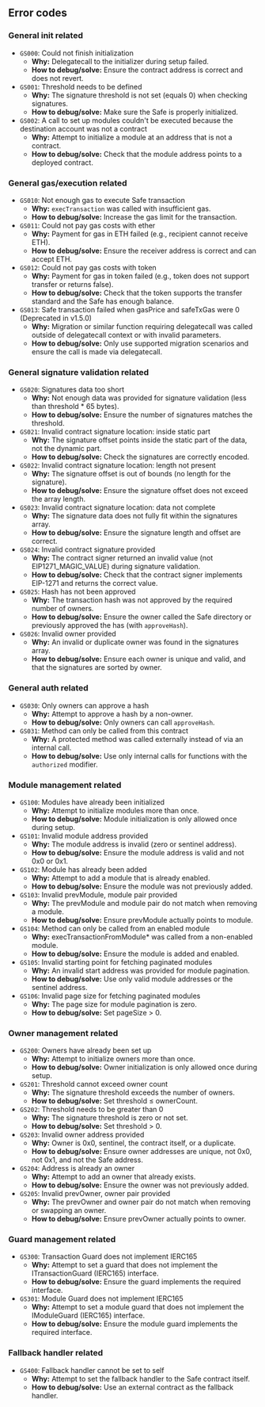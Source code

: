 ## Error codes

### General init related
- `GS000`: Could not finish initialization
  - **Why:** Delegatecall to the initializer during setup failed.
  - **How to debug/solve:** Ensure the contract address is correct and does not revert.
- `GS001`: Threshold needs to be defined
  - **Why:** The signature threshold is not set (equals 0) when checking signatures.
  - **How to debug/solve:** Make sure the Safe is properly initialized.
- `GS002`: A call to set up modules couldn't be executed because the destination account was not a contract
  - **Why:** Attempt to initialize a module at an address that is not a contract.
  - **How to debug/solve:** Check that the module address points to a deployed contract.

### General gas/execution related
- `GS010`: Not enough gas to execute Safe transaction
  - **Why:** `execTransaction` was called with insufficient gas.
  - **How to debug/solve:** Increase the gas limit for the transaction.
- `GS011`: Could not pay gas costs with ether
  - **Why:** Payment for gas in ETH failed (e.g., recipient cannot receive ETH).
  - **How to debug/solve:** Ensure the receiver address is correct and can accept ETH.
- `GS012`: Could not pay gas costs with token
  - **Why:** Payment for gas in token failed (e.g., token does not support transfer or returns false).
  - **How to debug/solve:** Check that the token supports the transfer standard and the Safe has enough balance.
- `GS013`: Safe transaction failed when gasPrice and safeTxGas were 0 (Deprecated in v1.5.0)
  - **Why:** Migration or similar function requiring delegatecall was called outside of delegatecall context or with invalid parameters.
  - **How to debug/solve:** Only use supported migration scenarios and ensure the call is made via delegatecall.

### General signature validation related
- `GS020`: Signatures data too short
  - **Why:** Not enough data was provided for signature validation (less than threshold * 65 bytes).
  - **How to debug/solve:** Ensure the number of signatures matches the threshold.
- `GS021`: Invalid contract signature location: inside static part
  - **Why:** The signature offset points inside the static part of the data, not the dynamic part.
  - **How to debug/solve:** Check the signatures are correctly encoded.
- `GS022`: Invalid contract signature location: length not present
  - **Why:** The signature offset is out of bounds (no length for the signature).
  - **How to debug/solve:** Ensure the signature offset does not exceed the array length.
- `GS023`: Invalid contract signature location: data not complete
  - **Why:** The signature data does not fully fit within the signatures array.
  - **How to debug/solve:** Ensure the signature length and offset are correct.
- `GS024`: Invalid contract signature provided
  - **Why:** The contract signer returned an invalid value (not EIP1271_MAGIC_VALUE) during signature validation.
  - **How to debug/solve:** Check that the contract signer implements EIP-1271 and returns the correct value.
- `GS025`: Hash has not been approved
  - **Why:** The transaction hash was not approved by the required number of owners.
  - **How to debug/solve:** Ensure the owner called the Safe directory or previously approved the has (with `approveHash`).
- `GS026`: Invalid owner provided
  - **Why:** An invalid or duplicate owner was found in the signatures array.
  - **How to debug/solve:** Ensure each owner is unique and valid, and that the signatures are sorted by owner.

### General auth related
- `GS030`: Only owners can approve a hash
  - **Why:** Attempt to approve a hash by a non-owner.
  - **How to debug/solve:** Only owners can call `approveHash`.
- `GS031`: Method can only be called from this contract
  - **Why:** A protected method was called externally instead of via an internal call.
  - **How to debug/solve:** Use only internal calls for functions with the `authorized` modifier.

### Module management related
- `GS100`: Modules have already been initialized
  - **Why:** Attempt to initialize modules more than once.
  - **How to debug/solve:** Module initialization is only allowed once during setup.
- `GS101`: Invalid module address provided
  - **Why:** The module address is invalid (zero or sentinel address).
  - **How to debug/solve:** Ensure the module address is valid and not 0x0 or 0x1.
- `GS102`: Module has already been added
  - **Why:** Attempt to add a module that is already enabled.
  - **How to debug/solve:** Ensure the module was not previously added.
- `GS103`: Invalid prevModule, module pair provided
  - **Why:** The prevModule and module pair do not match when removing a module.
  - **How to debug/solve:** Ensure prevModule actually points to module.
- `GS104`: Method can only be called from an enabled module
  - **Why:** execTransactionFromModule* was called from a non-enabled module.
  - **How to debug/solve:** Ensure the module is added and enabled.
- `GS105`: Invalid starting point for fetching paginated modules
  - **Why:** An invalid start address was provided for module pagination.
  - **How to debug/solve:** Use only valid module addresses or the sentinel address.
- `GS106`: Invalid page size for fetching paginated modules
  - **Why:** The page size for module pagination is zero.
  - **How to debug/solve:** Set pageSize > 0.

### Owner management related
- `GS200`: Owners have already been set up
  - **Why:** Attempt to initialize owners more than once.
  - **How to debug/solve:** Owner initialization is only allowed once during setup.
- `GS201`: Threshold cannot exceed owner count
  - **Why:** The signature threshold exceeds the number of owners.
  - **How to debug/solve:** Set threshold ≤ ownerCount.
- `GS202`: Threshold needs to be greater than 0
  - **Why:** The signature threshold is zero or not set.
  - **How to debug/solve:** Set threshold > 0.
- `GS203`: Invalid owner address provided
  - **Why:** Owner is 0x0, sentinel, the contract itself, or a duplicate.
  - **How to debug/solve:** Ensure owner addresses are unique, not 0x0, not 0x1, and not the Safe address.
- `GS204`: Address is already an owner
  - **Why:** Attempt to add an owner that already exists.
  - **How to debug/solve:** Ensure the owner was not previously added.
- `GS205`: Invalid prevOwner, owner pair provided
  - **Why:** The prevOwner and owner pair do not match when removing or swapping an owner.
  - **How to debug/solve:** Ensure prevOwner actually points to owner.

### Guard management related
- `GS300`: Transaction Guard does not implement IERC165
  - **Why:** Attempt to set a guard that does not implement the ITransactionGuard (IERC165) interface.
  - **How to debug/solve:** Ensure the guard implements the required interface.
- `GS301`: Module Guard does not implement IERC165
  - **Why:** Attempt to set a module guard that does not implement the IModuleGuard (IERC165) interface.
  - **How to debug/solve:** Ensure the module guard implements the required interface.

### Fallback handler related
- `GS400`: Fallback handler cannot be set to self
  - **Why:** Attempt to set the fallback handler to the Safe contract itself.
  - **How to debug/solve:** Use an external contract as the fallback handler.
